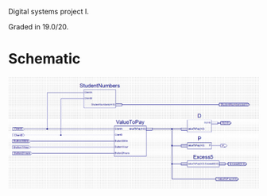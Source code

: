Digital systems project I.

Graded in 19.0/20.

# Schematic

![Project](./assets/BarCodeGeneratorSchematic.png)
